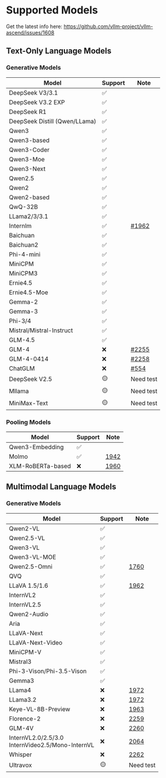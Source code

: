 # Supported Models

Get the latest info here: https://github.com/vllm-project/vllm-ascend/issues/1608

## Text-Only Language Models

### Generative Models

| Model                         | Support   | Note                                                                 |
|-------------------------------|-----------|----------------------------------------------------------------------|
| DeepSeek V3/3.1               | ✅        |                                                                      |
| DeepSeek V3.2 EXP             | ✅        |                                                                      |
| DeepSeek R1                   | ✅        |                                                                      |
| DeepSeek Distill (Qwen/LLama) | ✅        |                                                                      |
| Qwen3                         | ✅        |                                                                      |
| Qwen3-based                   | ✅        |                                                                      |
| Qwen3-Coder                   | ✅        |                                                                      |
| Qwen3-Moe                     | ✅        |                                                                      |
| Qwen3-Next                    | ✅        |                                                                      |
| Qwen2.5                       | ✅        |                                                                      |
| Qwen2                         | ✅        |                                                                      |
| Qwen2-based                   | ✅        |                                                                      |
| QwQ-32B                       | ✅        |                                                                      |
| LLama2/3/3.1                  | ✅        |                                                                      |
| Internlm                      | ✅        | [#1962](https://github.com/vllm-project/vllm-ascend/issues/1962)     |
| Baichuan                      | ✅        |                                                                      |
| Baichuan2                     | ✅        |                                                                      |
| Phi-4-mini                    | ✅        |                                                                      |
| MiniCPM                       | ✅        |                                                                      |
| MiniCPM3                      | ✅        |                                                                      |
| Ernie4.5                      | ✅        |                                                                      |
| Ernie4.5-Moe                  | ✅        |                                                                      |
| Gemma-2                       | ✅        |                                                                      |
| Gemma-3                       | ✅        |                                                                      |
| Phi-3/4                       | ✅        |                                                                      |
| Mistral/Mistral-Instruct      | ✅        |                                                                      |
| GLM-4.5                       | ✅        |                                                                      |
| GLM-4                         | ❌        | [#2255](https://github.com/vllm-project/vllm-ascend/issues/2255)     |
| GLM-4-0414                    | ❌        | [#2258](https://github.com/vllm-project/vllm-ascend/issues/2258)     |
| ChatGLM                       | ❌        | [#554](https://github.com/vllm-project/vllm-ascend/issues/554)       |
| DeepSeek V2.5                 | 🟡        | Need test                                                            |
| Mllama                        | 🟡        | Need test                                                            |
| MiniMax-Text                  | 🟡        | Need test                                                            |

### Pooling Models

| Model                         | Support   | Note                                                                 |
|-------------------------------|-----------|----------------------------------------------------------------------|
| Qwen3-Embedding               | ✅        |                                                                      |
| Molmo                         | ✅        | [1942](https://github.com/vllm-project/vllm-ascend/issues/1942)      |
| XLM-RoBERTa-based             | ❌        | [1960](https://github.com/vllm-project/vllm-ascend/issues/1960)      |

## Multimodal Language Models

### Generative Models

| Model                          | Support       | Note                                                                 |
|--------------------------------|---------------|----------------------------------------------------------------------|
| Qwen2-VL                       | ✅            |                                                                      |
| Qwen2.5-VL                     | ✅            |                                                                      |
| Qwen3-VL                       | ✅            |                                                                      |
| Qwen3-VL-MOE                   | ✅            |                                                                      |
| Qwen2.5-Omni                   | ✅            | [1760](https://github.com/vllm-project/vllm-ascend/issues/1760)      |
| QVQ                            | ✅            |                                                                      |
| LLaVA 1.5/1.6                  | ✅            | [1962](https://github.com/vllm-project/vllm-ascend/issues/1962)      |
| InternVL2                      | ✅            |                                                                      |
| InternVL2.5                    | ✅            |                                                                      |
| Qwen2-Audio                    | ✅            |                                                                      |
| Aria                           | ✅            |                                                                      |
| LLaVA-Next                     | ✅            |                                                                      |
| LLaVA-Next-Video               | ✅            |                                                                      |
| MiniCPM-V                      | ✅            |                                                                      |
| Mistral3                       | ✅            |                                                                      |
| Phi-3-Vison/Phi-3.5-Vison      | ✅            |                                                                      |
| Gemma3                         | ✅            |                                                                      |
| LLama4                         | ❌            | [1972](https://github.com/vllm-project/vllm-ascend/issues/1972)      |
| LLama3.2                       | ❌            | [1972](https://github.com/vllm-project/vllm-ascend/issues/1972)      |
| Keye-VL-8B-Preview             | ❌            | [1963](https://github.com/vllm-project/vllm-ascend/issues/1963)      |
| Florence-2                     | ❌            | [2259](https://github.com/vllm-project/vllm-ascend/issues/2259)      |
| GLM-4V                         | ❌            | [2260](https://github.com/vllm-project/vllm-ascend/issues/2260)      |
| InternVL2.0/2.5/3.0<br>InternVideo2.5/Mono-InternVL | ❌ | [2064](https://github.com/vllm-project/vllm-ascend/issues/2064) |
| Whisper                        | ❌            | [2262](https://github.com/vllm-project/vllm-ascend/issues/2262)      |
| Ultravox                       | 🟡            | Need test                                                            |
